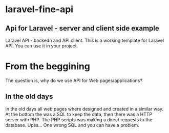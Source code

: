 # laravel-fine-api
## Api for Laravel - server and client side example
Laravel API - backedn and API client. This is a working template for Laravel API. You can use it in your project. 
# From the beggining
The question is, why do we use API for Web pages/applications?

## In the old days
In the old days all web pages where designed and created in a similar way. At the bottom the was a SQL to keep the data, then there was a HTTP server with PHP. The PHP scripts was making a direct requests to the database. Upss... One wrong SQL and you can have a problem.

